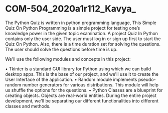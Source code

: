 # COM-504_2020a1r112_Kavya_

The Python Quiz is written in python programming language, This Simple Quiz On Python Programming is a simple project for testing one’s knowledge power in the given topic examination.
A project Quiz In Python contains only the user side. The user must log in or sign up first to start the Quiz On Python. Also, there is a time duration set for solving the questions. The user should solve the questions before time is up.

We'll use the following modules and concepts in this project:

•	Tkinter is a standard GUI library for Python using which we can build desktop apps. This is the base of our project, and we'll use it to create the User Interface of the application.
•	Random module implements pseudo-random number generators for various distributions. This module will help us shuffle the options for the questions.
•	Python Classes are a blueprint for creating objects. Objects are real-world entities. During the entire project development, we'll be separating our different functionalities into different classes and methods.
